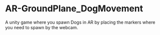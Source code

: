 # AR-GroundPlane_DogMovement


A unity game where you spawn Dogs in AR by placing the markers where you need to spawn by the webcam.
